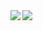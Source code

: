 <a href="https://github.com/Kiharaten/VirtualClassRoom/">
  <img align="left" src="https://github-readme-stats.vercel.app/api?username=Kiharaten&count_private=true&show_icons=true" />
</a><a href="https://github.com/Kiharaten/VirtualClassRoom/">
  <img align="left" src="https://github-readme-stats.vercel.app/api/top-langs/?username=Kiharaten&langs_count=3" />
</a>
<!-- ![](https://komarev.com/ghpvc/?username=Kiharaten&color=brightgreen) -->

<!--
**Kiharaten/Kiharaten** is a ✨ _special_ ✨ repository because its `README.md` (this file) appears on your GitHub profile.

Here are some ideas to get you started:

- 🔭 I’m currently working on ...
- 🌱 I’m currently learning ...
- 👯 I’m looking to collaborate on ...
- 🤔 I’m looking for help with ...
- 💬 Ask me about ...
- 📫 How to reach me: ...
- 😄 Pronouns: ...
- ⚡ Fun fact: ...
-->
